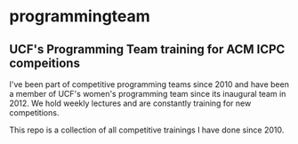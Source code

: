 programmingteam
===============
UCF's Programming Team training for ACM ICPC compeitions
--------------------------------------------------------

I've been part of competitive programming teams since 2010 and have been a member of UCF's women's programming team 
since its inaugural team in 2012. We hold weekly lectures and are constantly training for new competitions. 

This repo is a collection of all competitive trainings I have done since 2010.
